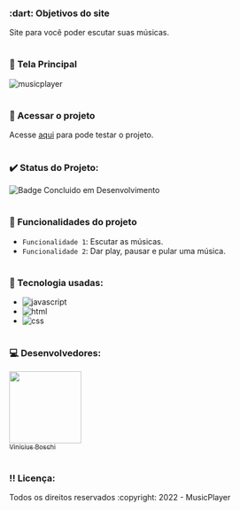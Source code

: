 <h3> :dart: Objetivos do site</h3>
Site para você poder escutar suas músicas.
  
# <h3> :pencil: Tela Principal</h3>  
![musicplayer](https://user-images.githubusercontent.com/74377158/176554118-729799f9-ad06-4d8d-afcc-ab3433c83755.jpg)

# <h3> :file_folder: Acessar o projeto</h3>

Acesse [aqui](https://playerofmusics.netlify.app/) para pode testar o projeto.

# <h3> :heavy_check_mark: Status do Projeto:</h3>
![Badge Concluido em Desenvolvimento](https://img.shields.io/static/v1?label=STATUS&message=CONCLUIDO&color=blue&style=for-the-badge)

# <h3> :hammer: Funcionalidades do projeto</h3>
- `Funcionalidade 1`: Escutar as músicas.
- `Funcionalidade 2`: Dar play, pausar e pular uma música.

# <h3> :notebook_with_decorative_cover: Tecnologia usadas:</h3>

* <img src="https://img.shields.io/badge/JavaScript-F7DF1E?style=for-the-badge&logo=javascript&logoColor=black" alt="javascript"><br>
* <img src="https://img.shields.io/badge/HTML5-E34F26?style=for-the-badge&logo=html5&logoColor=white" alt="html"><br>
* <img src="https://img.shields.io/badge/CSS3-1572B6?style=for-the-badge&logo=css3&logoColor=white" alt="css">
# <h3> :computer: Desenvolvedores:</h3>
[<img src="https://user-images.githubusercontent.com/74377158/173900850-b6afcc77-36a5-4254-b63f-983397918d54.jpg" width=130><br><sub>Vinícius Boschi</sub>](https://github.com/Vinicius-Boschi)

# <h3> :bangbang: Licença:</h3>
<p> Todos os direitos reservados :copyright: 2022 - MusicPlayer